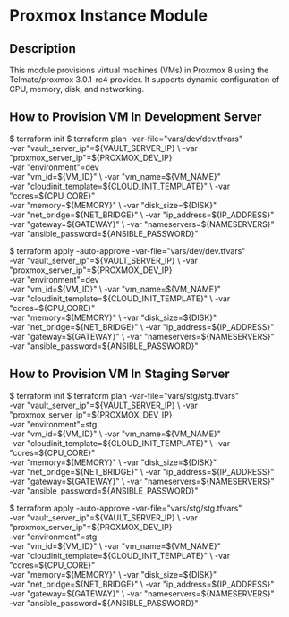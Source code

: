 # Proxmox Instance Module

## Description
This module provisions virtual machines (VMs) in Proxmox 8 using the Telmate/proxmox 3.0.1-rc4 provider. 
It supports dynamic configuration of CPU, memory, disk, and networking.

## How to Provision VM In Development Server
$ terraform init
$ terraform plan -var-file="vars/dev/dev.tfvars" \
    -var "vault_server_ip"=${VAULT_SERVER_IP} \
    -var "proxmox_server_ip"=${PROXMOX_DEV_IP} \
    -var "environment"=dev \
    -var "vm_id=${VM_ID}" \
    -var "vm_name=${VM_NAME}" \
    -var "cloudinit_template=${CLOUD_INIT_TEMPLATE}" \
    -var "cores=${CPU_CORE}" \
    -var "memory=${MEMORY}" \
    -var "disk_size=${DISK}" \
    -var "net_bridge=${NET_BRIDGE}" \
    -var "ip_address=${IP_ADDRESS}" \
    -var "gateway=${GATEWAY}" \
    -var "nameservers=${NAMESERVERS}" \
    -var "ansible_password=${ANSIBLE_PASSWORD}"

$ terraform apply -auto-approve -var-file="vars/dev/dev.tfvars" \
  -var "vault_server_ip"=${VAULT_SERVER_IP} \
  -var "proxmox_server_ip"=${PROXMOX_DEV_IP} \
  -var "environment"=dev \
  -var "vm_id=${VM_ID}" \
  -var "vm_name=${VM_NAME}" \
  -var "cloudinit_template=${CLOUD_INIT_TEMPLATE}" \
  -var "cores=${CPU_CORE}" \
  -var "memory=${MEMORY}" \
  -var "disk_size=${DISK}" \
  -var "net_bridge=${NET_BRIDGE}" \
  -var "ip_address=${IP_ADDRESS}" \
  -var "gateway=${GATEWAY}" \
  -var "nameservers=${NAMESERVERS}" \
  -var "ansible_password=${ANSIBLE_PASSWORD}"


  ## How to Provision VM In Staging Server
$ terraform init
$ terraform plan -var-file="vars/stg/stg.tfvars" \
    -var "vault_server_ip"=${VAULT_SERVER_IP} \
    -var "proxmox_server_ip"=${PROXMOX_DEV_IP} \
    -var "environment"=stg \
    -var "vm_id=${VM_ID}" \
    -var "vm_name=${VM_NAME}" \
    -var "cloudinit_template=${CLOUD_INIT_TEMPLATE}" \
    -var "cores=${CPU_CORE}" \
    -var "memory=${MEMORY}" \
    -var "disk_size=${DISK}" \
    -var "net_bridge=${NET_BRIDGE}" \
    -var "ip_address=${IP_ADDRESS}" \
    -var "gateway=${GATEWAY}" \
    -var "nameservers=${NAMESERVERS}" \
    -var "ansible_password=${ANSIBLE_PASSWORD}"

$ terraform apply -auto-approve -var-file="vars/stg/stg.tfvars" \
  -var "vault_server_ip"=${VAULT_SERVER_IP} \
  -var "proxmox_server_ip"=${PROXMOX_DEV_IP} \
  -var "environment"=stg \
  -var "vm_id=${VM_ID}" \
  -var "vm_name=${VM_NAME}" \
  -var "cloudinit_template=${CLOUD_INIT_TEMPLATE}" \
  -var "cores=${CPU_CORE}" \
  -var "memory=${MEMORY}" \
  -var "disk_size=${DISK}" \
  -var "net_bridge=${NET_BRIDGE}" \
  -var "ip_address=${IP_ADDRESS}" \
  -var "gateway=${GATEWAY}" \
  -var "nameservers=${NAMESERVERS}" \
  -var "ansible_password=${ANSIBLE_PASSWORD}"
